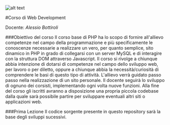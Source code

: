 ![alt text](https://dl.dropboxusercontent.com/u/2710062/Screenshot%202014-11-08%2014.18.00.png "Hub Voghera")

#Corso di Web Development

Docente: *Alessio Bottiroli*

###Obiettivo del corso
Il corso base di PHP ha lo scopo di fornire all'allievo competenze nel campo della programmazione e più specificamente le conoscenze necessarie a realizzare un vero, per quanto semplice, sito dinamico in PHP in grado di collegarsi con un server MySQL e di interagire con la struttura DOM attraverso Javascript.
Il corso si rivolge a chiunque abbia intenzione di dotarsi di competenze nel campo dello sviluppo web, per lavoro o per diletto, oppure a chiunque  abbia la necessità/curiosità di comprendere le basi di questo tipo di attività.
L'allievo verrà guidato passo passo nella realizzazione di un sito personale. Il docente seguirà lo sviluppo di ognuno dei corsisti, implementando ogni volta nuove funzioni. Alla fine del corso gli iscritti avranno a disposizione una propria piccola codebase dalla quale sarà possibile partire per sviluppare eventuali altri siti o applicazioni web.

###Prima Lezione
Il codice sorgente presente in questo repository sarà la base degli sviluppi sucessivi.


